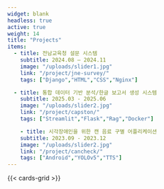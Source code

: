 ```yaml
---
widget: blank
headless: true
active: true
weight: 14
title: "Projects"
items:
  - title: 전남교육청 설문 시스템
    subtitle: 2024.08 – 2024.11
    image: "/uploads/slider1.jpg"
    link: "/project/jne-survey/"
    tags: ["Django","HTML","CSS","Nginx"]

  - title: 통합 데이터 기반 분석/한글 보고서 생성 시스템
    subtitle: 2025.03 - 2025.06
    image: "/uploads/slider2.jpg"
    link: "/project/capston/"
    tags: ["Streamlit","Flask","Rag","Docker"]

    - title: 시각장애인을 위한 캔 음료 구별 어플리케이션
    subtitle: 2023.09 - 2023.12
    image: "/uploads/slider2.jpg"
    link: "/project/cancheck/"
    tags: ["Android","YOLOv5","TTS"]
---
```


{{< cards-grid >}}
